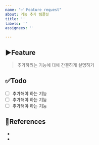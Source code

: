 ```yaml
---
name: "✅ Feature request"
about: 기능 추가 템플릿
title: ''
labels: ''
assignees: ''

---
```


## ▶️Feature

> 추가하려는 기능에 대해 간결하게 설명하기

## ✅Todo

- [ ] 추가해야 하는 기능
- [ ] 추가해야 하는 기능
- [ ] 추가해야 하는 기능

## 📌References
- 
-
